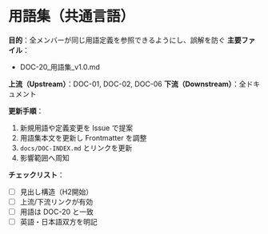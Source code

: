 # 用語集（共通言語）

**目的**：全メンバーが同じ用語定義を参照できるようにし、誤解を防ぐ
**主要ファイル**：  
- DOC-20_用語集_v1.0.md

**上流（Upstream）**：DOC-01, DOC-02, DOC-06
**下流（Downstream）**：全ドキュメント

**更新手順**：
1. 新規用語や定義変更を Issue で提案
2. 用語集本文を更新し Frontmatter を調整
3. `docs/DOC-INDEX.md` とリンクを更新
4. 影響範囲へ周知

**チェックリスト**：
- [ ] 見出し構造（H2開始）  
- [ ] 上流/下流リンクが有効  
- [ ] 用語は DOC-20 と一致  
- [ ] 英語・日本語双方を明記
